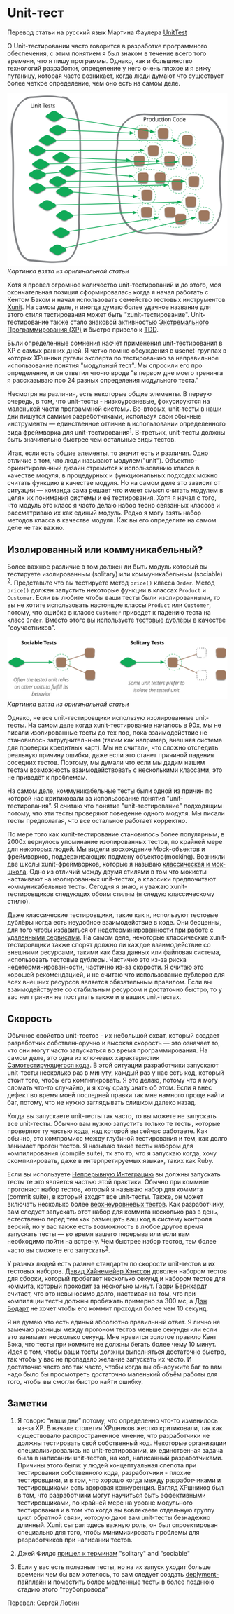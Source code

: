 # Unit-тест

Перевод статьи на русский язык Мартина Фаулера [UnitTest](https://martinfowler.com/bliki/UnitTest.html)

О Unit-тестировании часто говорится в разработке программного обеспечения, с этим понятием я был знаком в течение всего того времени, что я пишу программы. Однако, как и большинство технологий разработки, определение у него очень плохое и я вижу путаницу, которая часто возникает, когда люди думают что существует более четкое определение, чем оно есть на самом деле.

![Sketch](img/ut-sketch.png)
_Картинка взята из оригинальной статьи_

Хотя я провел огромное количество unit-тестирований и до этого, моя окончательная позиция сформировалась когда я начал работать с Кентом Бэком и начал использовать семейство тестовых инструментов [Xunit](/wiki/Xunit). На самом деле, я иногда думаю более удачное название для этого стиля тестирования может быть "xunit-тестирование". Unit-тестирование также стало знаковой активностью [Экстремального Программирования (XP)](/eXtremeProgramming) и быстро привело к [TDD](/TDD).

Были определенные сомнения насчёт применения unit-тестирования в XP c самых ранних дней. Я четко помню обсуждения в usenet-группах в которых XPшники ругали эксперта по тестированию за неправильное использование понятия "модульный тест". Мы спросили его про определение, и он ответил что-то вроде "в первом дне моего тренинга я рассказываю про 24 разных определения модульного теста."

Несмотря на различия, есть некоторые общие элементы. В первую очередь, в том, что unit-тесты - низкоуровневые, фокусируются на маленькой части программной системы. Во-вторых, unit-тесты в наши дни пишутся самими разработчиками, используя свои обычные инструменты — единственное отличие в использовании определенного вида фреймворка для unit-тестирования<sup>[1](#footnote-1)</sup>. В-третьих, unit-тесты должны быть значительно быстрее чем остальные виды тестов.

Итак, если есть общие элементы, то значит есть и различия. Одно отличие в том, что люди называют модулем("unit"). Объектно-ориентированный дизайн стремится к использованию класса в качестве модуля, в процедурных и функциональных подходах можно считать функцию в качестве модуля. Но на самом деле это зависит от ситуации — команда сама решает что имеет смысл считать модулем в целях их понимания системы и её тестирования. Хотя я начал с того, что модуль это класс я часто делаю набор тесно связанных классов и рассматриваю их как единый модуль. Редко я могу взять набор методов класса в качестве модуля. Как вы его определите на самом деле не так важно.

## Изолированный или коммуникабельный?

Более важное различие в том должен ли быть модуль который вы тестируете изолированным (solitary) или коммуникабельным (sociable) <sup>[2](#footnote-2)</sup>. Представьте что вы тестируете метод ```price()``` класса ```Order```. Метод ```price()``` должен запустить некоторые функции в классах ```Product``` и ```Customer```. Если вы любите чтобы ваши тесты были изолированными, то вы не хотите использовать настоящие классы ```Product``` или ```Customer```, потому, что ошибка в классе ```Customer``` приведет к падению теста на класс ```Order```. Вместо этого вы используете [тестовые дублёры](https://martinfowler.com/bliki/TestDouble.html) в качестве "соучастников".

![Unit Testing](img/ut-isolate.png)
_Картинка взята из оригинальной статьи_

Однако, не все unit-тестировщики использую изолированные unit-тесты. На самом деле когда xunit-тестирование началось в 90х, мы не писали изолированные тесты до тех пор, пока взаимодействие не становилось затруднительным (таким как например, внешняя система для проверки кредитных карт). Мы не считали, что сложно отследить реальную причину ошибки, даже если это станет причиной падения соседних тестов. Поэтому, мы думали что если мы дадим нашим тестам возможность взаимодействовать с несколькими классами, это не приведёт к проблемам.

На самом деле, коммуникабельные тесты были одной из причин по которой нас критиковали за использование понятия "unit-тестирования". Я считаю что понятие "unit-тестирование" подходящим потому, что эти тесты проверяют поведение одного модуля. Мы писали тесты предполагая, что все остальное работает корректно.

По мере того как xunit-тестирование становилось более популярным, в 2000х вернулось упоминание изолированных тестов, по крайней мере для некоторых людей. Мы видели восхождение Mock-объектов и фреймворков, поддерживающих подмену объектов(mocking). Возникли  две школы xunit-фреймворков, которые я называю [классическая и мок-школа](https://martinfowler.com/articles/mocksArentStubs.html). Одно из отличий между двумя стилями в том что мокисты настаивают на изолированных unit-тестах, а классики предпочитают коммуникабельные тесты. Сегодня я знаю, и уважаю xunit-тестировщиков следующих обоим стилям (я следую классическому стилю).

Даже классические тестировщики, такие как я, используют тестовые дублёры когда есть неудобное взаимодействие в коде. Они бесценны, для того чтобы избавиться от [недетерминированности при работе с удаленными сервисами](https://martinfowler.com/articles/nonDeterminism.html#RemoteServices). На самом деле, некоторые классические xunit-тестировщики также спорят должно ли каждое взаимодействие со внешними ресурсами, такими как база данных или файловая система, использовать тестовые дублеры. Частично это из-за риска недетерминированности, частично из-за скорости. Я считаю это хорошей рекомендацией, и не считаю что использование дублеров для всех внешних ресурсов является обязательным правилом. Если вы взаимодействуете со стабильным ресурсом и достаточно быстро, то у вас нет причин не поступать также и в ваших unit-тестах.

## Скорость

Обычное свойство unit-тестов - их небольшой охват, который создает разработчик собственноручно и высокая скорость — это означает то, что они могут часто запускаться во время программирования. На самом деле, это одна из ключевых характеристик [Самотестирующегося кода](https://martinfowler.com/bliki/SelfTestingCode.html). В этой ситуации разработчики запускают unit-тесты несколько раз в минуту, каждый раз у нас есть код, который стоит того, чтобы его компилировать. Я это делаю, потому что я могу сломать что-то случайно, и я хочу сразу знать об этом. Если я внес дефект во время моей последней правки так мне намного проще найти баг, потому, что не нужно заглядывать слишком далеко назад.

Когда вы запускаете unit-тесты так часто, то вы можете не запускать все unit-тесты. Обычно вам нужно запустить только те тесты, которые проверяют ту частью кода, над которой вы сейчас работаете. Как обычно, это компромисс между глубиной тестирования и тем, как долго занимает прогон тестов. Я называю такие тесты набором для компилирования (compile suite), тк это то, что я запускаю когда, хочу скомпилировать, даже в интерпретируемых языках, таких как Ruby.

Если вы используете [Непрерывную Интеграцию](/ContinuousIntegration) вы должны запускать тесты те это является частью этой практики. Обычно при коммите прогоняют набор тестов, который я называю набор для коммита (commit suite), в который входят все unit-тесты. Также, он может включать несколько более [верхнеуровневых тестов](https://martinfowler.com/bliki/BroadStackTest.html). Как разработчику, вам следует запускать этот набор для коммита несколько раз в день, естественно перед тем как размещать ваш код в систему контроля версий, но у вас также есть возможность в любое другое время запускать тесты — во время вашего перерыва или если вам необходимо пойти на встречу. Чем быстрее набор тестов, тем более часто вы сможете его запускать<sup>[3](#footnote-3)</sup>.

У разных людей есть разные стандарты по скорости unit-тестов и их тестовых наборов. [Дэвид Хайнемейер Хэнссон](http://david.heinemeierhansson.com/2014/slow-database-test-fallacy.html) доволен набором тестов для сборки, который пробегает несколько секунд и набором тестов для коммита, который проходит за несколько минут. [Гарри Бернхардт](https://www.destroyallsoftware.com/blog/2014/tdd-straw-men-and-rhetoric) считает, что это невыносимо долго, настаивая на том, что при компиляции тесты должны пробежать примерно за 300 мс, а [Дэн Бодарт](http://dan.bodar.com/2012/02/28/crazy-fast-build-times-or-when-10-seconds-starts-to-make-you-nervous/) не хочет чтобы его коммит проходил более чем 10 секунд.

Я не думаю что есть единый абсолютно правильный ответ. Я лично не замечаю разницы между прогоном тестов меньше секунды или если это занимает несколько секунд. Мне нравится золотое правило Кент Бэка, что тесты при коммите не должны бегать более чему 10 минут. Идея в том, чтобы ваши тесты должны выполняться достаточно быстро, так чтобы у вас не пропадало желание запускать их часто. И достаточно часто это так часто, чтобы когда вы обнаружите баг то вам надо было бы просмотреть достаточно маленький объём работы для того, чтобы вы смогли быстро найти ошибку.

## Заметки

1. <a name="footnote-1"></a> Я говорю “наши дни” потому, что определенно что-то изменилось из-за ХР. В начале столетия XPшников жестко критиковали, так как существовало распространенное мнение, что разработчики не должны тестировать свой собственный код. Некоторые организации специализировались на unit-тестировании, их единственная задача была в написании unit-тестов, на код, написанный разработчиками. Причины этого были: у людей концептуальная слепота при тестировании собственного кода, разработчики - плохие тестировщики, и в том, что хорошо когда между разработчиками и тестировщиками есть здоровая конкуренция. Взгляд XPшников был в том, что разработчики могут научиться быть эффективными тестировщиками, по крайней мере на уровне модульного тестирования и в том что когда вы вовлекаете отдельную группу цикл обратной связи, которую дают вам unit-тесты безнадежно длинный. Xunit сыграл здесь важную роль, он был спроектирован специально для того, чтобы минимизировать проблемы для разработчиков при написании тестов.

2. <a name="footnote-2"></a>Джей Филдс [пришел к терминам](https://leanpub.com/wewut) "solitary" and "sociable"

3. <a name="footnote-3"></a>Если у вас есть полезные тесты, но на их запуск уходит больше времени чем бы вам хотелось, то вам следует создать [deplyment-пайплайн](https://martinfowler.com/bliki/DeploymentPipeline.html) и поместить более медленные тесты в более позднюю стадию этого "трубопровода"

Перевел: [Сергей Лобин](http://fb.com/2heoh)

